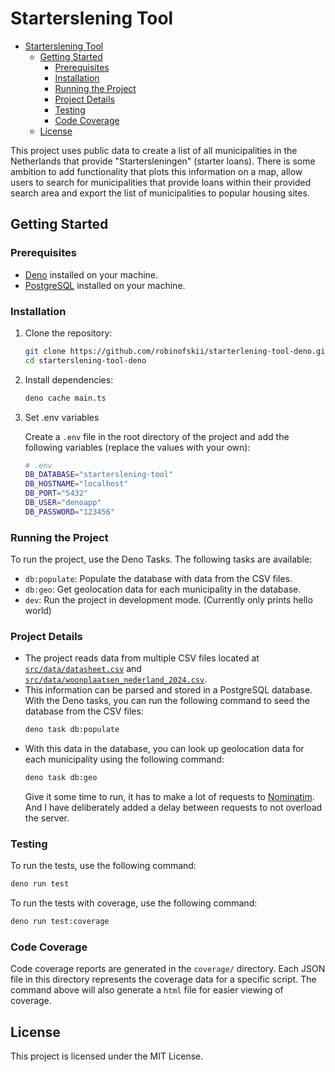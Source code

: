# Starterslening Tool

- [Starterslening Tool](#starterslening-tool)
  - [Getting Started](#getting-started)
    - [Prerequisites](#prerequisites)
    - [Installation](#installation)
    - [Running the Project](#running-the-project)
    - [Project Details](#project-details)
    - [Testing](#testing)
    - [Code Coverage](#code-coverage)
  - [License](#license)

This project uses public data to create a list of all municipalities in the
Netherlands that provide "Startersleningen" (starter loans). There is some
ambition to add functionality that plots this information on a map, allow users
to search for municipalities that provide loans within their provided search
area and export the list of municipalities to popular housing sites.

## Getting Started

### Prerequisites

- [Deno](https://deno.land/) installed on your machine.
- [PostgreSQL](https://www.postgresql.org/) installed on your machine.

### Installation

1. Clone the repository:
   ```sh
   git clone https://github.com/robinofskii/starterlening-tool-deno.git
   cd starterslening-tool-deno
   ```

2. Install dependencies:
   ```sh
   deno cache main.ts
   ```

3. Set .env variables

   Create a `.env` file in the root directory of the project and add the
   following variables (replace the values with your own):

   ```sh
   # .env
   DB_DATABASE="starterslening-tool"
   DB_HOSTNAME="localhost"
   DB_PORT="5432"
   DB_USER="denoapp"
   DB_PASSWORD="123456"
   ```

### Running the Project

To run the project, use the Deno Tasks. The following tasks are available:

- `db:populate`: Populate the database with data from the CSV files.
- `db:geo`: Get geolocation data for each municipality in the database.
- `dev`: Run the project in development mode. (Currently only prints hello
  world)

### Project Details

- The project reads data from multiple CSV files located at
  [`src/data/datasheet.csv`](src/data/datasheet.csv) and
  [`src/data/woonplaatsen_nederland_2024.csv`](src/data/woonplaatsen_nederland_2024.csv).
- This information can be parsed and stored in a PostgreSQL database. With the
  Deno tasks, you can run the following command to seed the database from the
  CSV files:
  ```sh
  deno task db:populate
  ```
- With this data in the database, you can look up geolocation data for each
  municipality using the following command:
  ```sh
  deno task db:geo
  ```
  Give it some time to run, it has to make a lot of requests to
  [Nominatim](https://nominatim.org/). And I have deliberately added a delay
  between requests to not overload the server.

### Testing

To run the tests, use the following command:

```sh
deno run test
```

To run the tests with coverage, use the following command:

```sh
deno run test:coverage
```

### Code Coverage

Code coverage reports are generated in the `coverage/` directory. Each JSON file
in this directory represents the coverage data for a specific script. The
command above will also generate a `html` file for easier viewing of coverage.

## License

This project is licensed under the MIT License.
